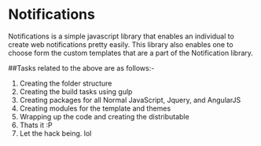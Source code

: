 # Notifications
Notifications is a simple javascript library that enables an individual to create web notifications pretty easily. This library also enables one to choose form the custom templates that are a part of the Notification library.

##Tasks related to the above are as follows:-

1. Creating the folder structure
2. Creating the build tasks using gulp
3. Creating packages for all Normal JavaScript, Jquery, and AngularJS
4. Creating modules for the template and themes
5. Wrapping up the code and creating the distributable
6. Thats it :P 
7. Let the hack being. lol
